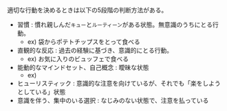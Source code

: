 


適切な行動を決めるときは以下の5段階の判断方法がある。

- 習慣 : 慣れ親しんだ`キュー`と`ルーティーン`がある状態。無意識のうちにとる行動。
    - ex) 袋からポテトチップスをとって食べる
- 直観的な反応 : 過去の経験に基づき、意識的にとる行動。
    - ex) お気に入りのビュッフェで食べる
- 能動的なマインドセット、自己概念 : 曖昧な状態
    - ex)
- ヒューリスティック : 意識的な注意を向けているが、それでも「楽をしようとしている」状態
- 意識を伴う、集中のいる選択 : なじみのない状態で、注意を払っている













